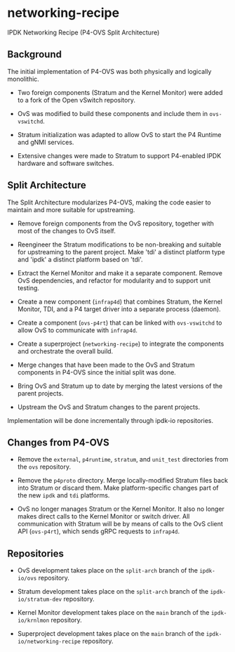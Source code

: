 # networking-recipe

IPDK Networking Recipe (P4-OVS Split Architecture)

## Background

The initial implementation of P4-OVS was both physically and logically
monolithic.

- Two foreign components (Stratum and the Kernel Monitor) were added to a
  fork of the Open vSwitch repository.

- OvS was modified to build these components and include them in `ovs-vswitchd`.

- Stratum initialization was adapted to allow OvS to start the P4 Runtime
  and gNMI services.

- Extensive changes were made to Stratum to support P4-enabled IPDK hardware
  and software switches.

## Split Architecture

The Split Architecture modularizes P4-OVS, making the code easier to maintain
and more suitable for upstreaming.

- Remove foreign components from the OvS repository, together with most
  of the changes to OvS itself.

- Reengineer the Stratum modifications to be non-breaking and suitable for
  upstreaming to the parent project. Make 'tdi' a distinct platform type
  and 'ipdk' a distinct platform based on 'tdi'.

- Extract the Kernel Monitor and make it a separate component. Remove OvS
  dependencies, and refactor for modularity and to support unit testing.

- Create a new component (`infrap4d`) that combines Stratum, the Kernel
  Monitor, TDI, and a P4 target driver into a separate process (daemon).

- Create a component (`ovs-p4rt`) that can be linked with `ovs-vswitchd`
  to allow OvS to communicate with `infrap4d`.

- Create a superproject (`networking-recipe`) to integrate the components
  and orchestrate the overall build.

- Merge changes that have been made to the OvS and Stratum components in
  P4-OVS since the initial split was done.

- Bring OvS and Stratum up to date by merging the latest versions of the
  parent projects.

- Upstream the OvS and Stratum changes to the parent projects.

Implementation will be done incrementally through ipdk-io repositories.

## Changes from P4-OVS

- Remove the `external`, `p4runtime`, `stratum`, and `unit_test` directories
  from the `ovs` repository.

- Remove the `p4proto` directory. Merge locally-modified Stratum files
  back into Stratum or discard them. Make platform-specific changes part of
  the new `ipdk` and `tdi` platforms.

- OvS no longer manages Stratum or the Kernel Monitor. It also no longer
  makes direct calls to the Kernel Monitor or switch driver. All communication
  with Stratum will be by means of calls to the OvS client API (`ovs-p4rt`),
  which sends gRPC requests to `infrap4d`.

## Repositories

- OvS development takes place on the `split-arch` branch of the
  `ipdk-io/ovs` repository.

- Stratum development takes place on the `split-arch` branch of the
  `ipdk-io/stratum-dev` repository.

- Kernel Monitor development takes place on the `main` branch of the
  `ipdk-io/krnlmon` repository.

- Superproject development takes place on the `main` branch of the
  `ipdk-io/networking-recipe` repository.
